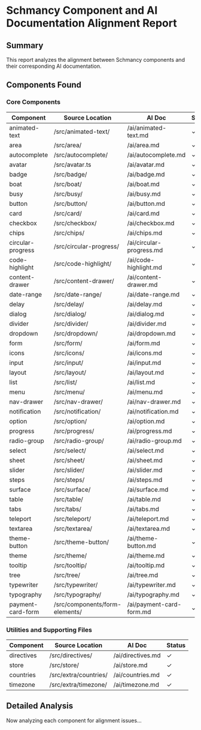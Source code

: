 # Schmancy Component and AI Documentation Alignment Report

## Summary

This report analyzes the alignment between Schmancy components and their corresponding AI documentation.

## Components Found

### Core Components

| Component | Source Location | AI Doc | Status |
|-----------|----------------|--------|--------|
| animated-text | /src/animated-text/ | /ai/animated-text.md | ✓ |
| area | /src/area/ | /ai/area.md | ✓ |
| autocomplete | /src/autocomplete/ | /ai/autocomplete.md | ✓ |
| avatar | /src/avatar.ts | /ai/avatar.md | ✓ |
| badge | /src/badge/ | /ai/badge.md | ✓ |
| boat | /src/boat/ | /ai/boat.md | ✓ |
| busy | /src/busy/ | /ai/busy.md | ✓ |
| button | /src/button/ | /ai/button.md | ✓ |
| card | /src/card/ | /ai/card.md | ✓ |
| checkbox | /src/checkbox/ | /ai/checkbox.md | ✓ |
| chips | /src/chips/ | /ai/chips.md | ✓ |
| circular-progress | /src/circular-progress/ | /ai/circular-progress.md | ✓ |
| code-highlight | /src/code-highlight/ | /ai/code-highlight.md | ✓ |
| content-drawer | /src/content-drawer/ | /ai/content-drawer.md | ✓ |
| date-range | /src/date-range/ | /ai/date-range.md | ✓ |
| delay | /src/delay/ | /ai/delay.md | ✓ |
| dialog | /src/dialog/ | /ai/dialog.md | ✓ |
| divider | /src/divider/ | /ai/divider.md | ✓ |
| dropdown | /src/dropdown/ | /ai/dropdown.md | ✓ |
| form | /src/form/ | /ai/form.md | ✓ |
| icons | /src/icons/ | /ai/icons.md | ✓ |
| input | /src/input/ | /ai/input.md | ✓ |
| layout | /src/layout/ | /ai/layout.md | ✓ |
| list | /src/list/ | /ai/list.md | ✓ |
| menu | /src/menu/ | /ai/menu.md | ✓ |
| nav-drawer | /src/nav-drawer/ | /ai/nav-drawer.md | ✓ |
| notification | /src/notification/ | /ai/notification.md | ✓ |
| option | /src/option/ | /ai/option.md | ✓ |
| progress | /src/progress/ | /ai/progress.md | ✓ |
| radio-group | /src/radio-group/ | /ai/radio-group.md | ✓ |
| select | /src/select/ | /ai/select.md | ✓ |
| sheet | /src/sheet/ | /ai/sheet.md | ✓ |
| slider | /src/slider/ | /ai/slider.md | ✓ |
| steps | /src/steps/ | /ai/steps.md | ✓ |
| surface | /src/surface/ | /ai/surface.md | ✓ |
| table | /src/table/ | /ai/table.md | ✓ |
| tabs | /src/tabs/ | /ai/tabs.md | ✓ |
| teleport | /src/teleport/ | /ai/teleport.md | ✓ |
| textarea | /src/textarea/ | /ai/textarea.md | ✓ |
| theme-button | /src/theme-button/ | /ai/theme-button.md | ✓ |
| theme | /src/theme/ | /ai/theme.md | ✓ |
| tooltip | /src/tooltip/ | /ai/tooltip.md | ✓ |
| tree | /src/tree/ | /ai/tree.md | ✓ |
| typewriter | /src/typewriter/ | /ai/typewriter.md | ✓ |
| typography | /src/typography/ | /ai/typography.md | ✓ |
| payment-card-form | /src/components/form-elements/ | /ai/payment-card-form.md | ✓ |

### Utilities and Supporting Files

| Component | Source Location | AI Doc | Status |
|-----------|----------------|--------|--------|
| directives | /src/directives/ | /ai/directives.md | ✓ |
| store | /src/store/ | /ai/store.md | ✓ |
| countries | /src/extra/countries/ | /ai/countries.md | ✓ |
| timezone | /src/extra/timezone/ | /ai/timezone.md | ✓ |

## Detailed Analysis

Now analyzing each component for alignment issues...
